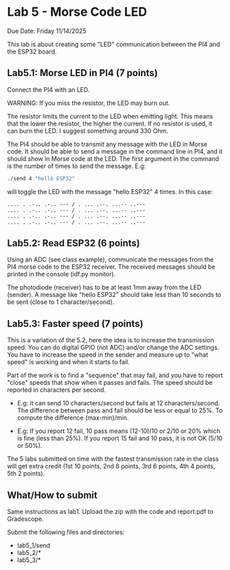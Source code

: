 # Lab 5 - Morse Code LED

Due Date: Friday 11/14/2025

This lab is about creating some "LED" communication between the PI4 and the
ESP32 board.

## Lab5.1: Morse LED in PI4 (7 points)

Connect the PI4 with an LED.

WARNING: If you miss the resistor, the LED may burn out.

The resistor limits the current to the LED when emitting light. This means that
the lower the resistor, the higher the current. If no resistor is used, it can
burn the LED. I suggest something around 330 Ohm.

The PI4 should be able to transmit any message with the LED in Morse code. It
should be able to send a message in the command line in PI4, and it should show
in Morse code at the LED.  The first argument in the command is the number of
times to send the message. E.g:

```bash
./send 4 "hello ESP32"
```

will toggle the LED with the message "hello ESP32" 4 times. In this case:

```
.... . .-.. .-.. --- / . ... .--. ...-- ..---
.... . .-.. .-.. --- / . ... .--. ...-- ..---
.... . .-.. .-.. --- / . ... .--. ...-- ..---
.... . .-.. .-.. --- / . ... .--. ...-- ..---
```

## Lab5.2: Read ESP32 (6 points)

Using an ADC (see class example), communicate the messages from the PI4 morse
code to the ESP32 receiver. The received messages should be printed in the
console (idf.py monitor).

The photodiode (receiver) has to be at least 1mm away from the LED (sender). A
message like "hello ESP32" should take less than 10 seconds to be sent (close
to 1 character/second).

## Lab5.3: Faster speed (7 points)

This is a variation of the 5.2, here the idea is to increase the transmission
speed. You can do digital GPIO (not ADC) and/or change the ADC settings. You
have to increase the speed in the sender and measure up to "what speed" is
working and when it starts to fail.

Part of the work is to find a "sequence" that may fail, and you have to report
"close" speeds that show when it passes and fails. The speed should be reported
in characters per second.

* E.g: it can send 10 characters/second but fails at 12 characters/second.  The
  difference between pass and fail should be less or equal to 25%. To compute the
  difference (max-min)/min.

* E.g: If you report 12 fail, 10 pass means (12-10)/10 or 2/10 or 20% which is
  fine (less than 25%). If you report 15 fail and 10 pass, it is not OK (5/10 or
  50%).

The 5 labs submitted on time with the fastest transmission rate in the class
will get extra credit (1st 10 points, 2nd 8 points, 3rd 6 points, 4th 4
points, 5th 2 points).

## What/How to submit

Same instructions as lab1. Upload the zip with the code and report.pdf to
Gradescope.

Submit the following files and directories:

* lab5_1/send
* lab5_2/*
* lab5_3/*
